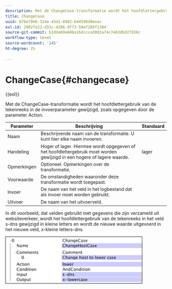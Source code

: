 ```yaml
---
description: Met de ChangeCase-transformatie wordt het hoofdlettergebruik van de tekenreeks in de invoerparameter gewijzigd, zoals opgegeven door de parameter Action.
title: ChangeCase
uuid: 676e79e6-324e-43d1-8982-b44596d0eeac
exl-id: 2002fe22-d31c-4286-9f73-59ef205f1384
source-git-commit: b1dda69a606a16dccca30d2a74c7e63dbd27936c
workflow-type: tm+mt
source-wordcount: '145'
ht-degree: 2%

---
```


# ChangeCase{#changecase}

{{eol}}

Met de ChangeCase-transformatie wordt het hoofdlettergebruik van de tekenreeks in de invoerparameter gewijzigd, zoals opgegeven door de parameter Action.

| Parameter | Beschrijving | Standaard |
|---|---|---|
| Naam | Beschrijvende naam van de transformatie. U kunt hier elke naam invoeren. |  |
| Handeling | Hoger of lager. Hiermee wordt opgegeven of het hoofdlettergebruik moet worden gewijzigd in een hogere of lagere waarde. | lager |
| Opmerkingen | Optioneel. Opmerkingen over de transformatie. |  |
| Voorwaarde | De omstandigheden waaronder deze transformatie wordt toegepast. |  |
| Invoer | De naam van het veld in het logbestand dat als invoer moet worden gebruikt. |  |
| Uitvoer | De naam van het uitvoerveld. |  |

In dit voorbeeld, dat velden gebruikt met gegevens die zijn verzameld uit websiteverkeer, wordt het hoofdlettergebruik van de tekenreeks in het veld s-dns gewijzigd in kleine letters en wordt de nieuwe waarde uitgevoerd in het nieuwe veld, x-kleine letters-dns.

![](assets/cfg_TransformationType_ChangeCase.png)
